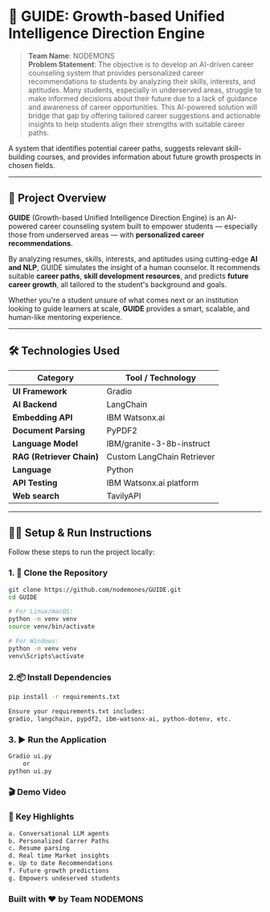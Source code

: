 # 🚀 GUIDE: Growth-based Unified Intelligence Direction Engine

> **Team Name**: NODEMONS  
> **Problem Statement**: The objective is to develop an AI-driven career counseling system that provides personalized career recommendations to students by analyzing their skills, interests, and aptitudes. Many students, especially in underserved areas, struggle to make informed decisions about their future due to a lack of guidance and awareness of career opportunities. This AI-powered solution will bridge that gap by offering tailored career suggestions and actionable insights to help students align their strengths with suitable career paths.

A system that identifies potential career paths, suggests relevant skill-building courses, and provides information about future growth prospects in chosen fields.

---

## 🧠 Project Overview

**GUIDE** (Growth-based Unified Intelligence Direction Engine) is an AI-powered career counseling system built to empower students — especially those from underserved areas — with **personalized career recommendations**.

By analyzing resumes, skills, interests, and aptitudes using cutting-edge **AI and NLP**, GUIDE simulates the insight of a human counselor. It recommends suitable **career paths**, **skill development resources**, and predicts **future career growth**, all tailored to the student's background and goals.

Whether you're a student unsure of what comes next or an institution looking to guide learners at scale, **GUIDE** provides a smart, scalable, and human-like mentoring experience.

---

## 🛠️ Technologies Used

| Category                        | Tool / Technology             |
|--------------------------------|-------------------------------|
| **UI Framework**               | Gradio                        |
| **AI Backend**                 | LangChain                     |
| **Embedding API**              | IBM Watsonx.ai                |
| **Document Parsing**           | PyPDF2                        |
| **Language Model**             | IBM/granite-3-8b-instruct     |
| **RAG (Retriever Chain)**      | Custom LangChain Retriever    |
| **Language**                   | Python                        |
| **API Testing**                | IBM Watsonx.ai platform       |
| **Web search**                 | TavilyAPI                     |

---

## 🧑‍💻 Setup & Run Instructions

Follow these steps to run the project locally:

### 1. 🔁 Clone the Repository
```bash
git clone https://github.com/nodemones/GUIDE.git
cd GUIDE

# For Linux/macOS:
python -m venv venv
source venv/bin/activate

# For Windows:
python -m venv venv
venv\Scripts\activate
```
### 2.📦 Install Dependencies
```bash
pip install -r requirements.txt

Ensure your requirements.txt includes:
gradio, langchain, pypdf2, ibm-watsonx-ai, python-dotenv, etc.
```

### 3.  ▶️ Run the Application
```bash
Gradio ui.py
    or
python ui.py
```

### 🎬 Demo Video


### 🌟 Key Highlights
```bash
a. Conversational LLM agents
b. Personalized Carrer Paths
c. Resume parsing
d. Real time Market insights
e. Up to date Recommendations
f. Future growth predictions
g. Empowers undeserved students
```

### Built with ❤️ by Team NODEMONS

